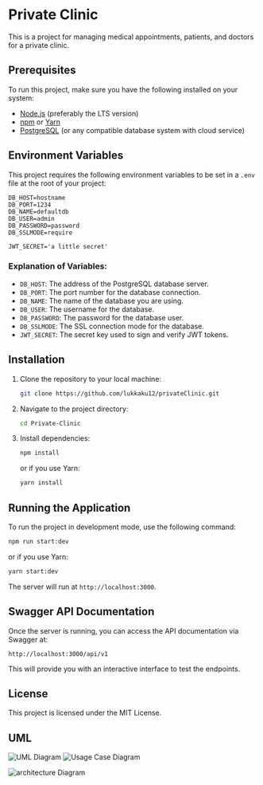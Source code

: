 
# Private Clinic

This is a project for managing medical appointments, patients, and doctors for a private clinic.

## Prerequisites

To run this project, make sure you have the following installed on your system:

- [Node.js](https://nodejs.org/) (preferably the LTS version)
- [npm](https://www.npmjs.com/) or [Yarn](https://yarnpkg.com/)
- [PostgreSQL](https://www.postgresql.org/) (or any compatible database system with cloud service)

## Environment Variables

This project requires the following environment variables to be set in a `.env` file at the root of your project:

```
DB_HOST=hostname
DB_PORT=1234
DB_NAME=defaultdb
DB_USER=admin
DB_PASSWORD=password
DB_SSLMODE=require

JWT_SECRET='a little secret'
```

### Explanation of Variables:

- `DB_HOST`: The address of the PostgreSQL database server.
- `DB_PORT`: The port number for the database connection.
- `DB_NAME`: The name of the database you are using.
- `DB_USER`: The username for the database.
- `DB_PASSWORD`: The password for the database user.
- `DB_SSLMODE`: The SSL connection mode for the database.
- `JWT_SECRET`: The secret key used to sign and verify JWT tokens.

## Installation

1. Clone the repository to your local machine:

   ```bash
   git clone https://github.com/lukkaku12/privateClinic.git
   ```

2. Navigate to the project directory:

   ```bash
   cd Private-Clinic
   ```

3. Install dependencies:

   ```bash
   npm install
   ```

   or if you use Yarn:

   ```bash
   yarn install
   ```

## Running the Application

To run the project in development mode, use the following command:

```bash
npm run start:dev
```

or if you use Yarn:

```bash
yarn start:dev
```

The server will run at `http://localhost:3000`.

## Swagger API Documentation

Once the server is running, you can access the API documentation via Swagger at:

```
http://localhost:3000/api/v1
```

This will provide you with an interactive interface to test the endpoints.

## License

This project is licensed under the MIT License.

## UML

![UML Diagram](uml-diagram.png)
![Usage Case Diagram](http://www.plantuml.com/plantuml/dpng/XP9DJiCm48NtFiMZAofHZe2Ae6ABXDJzr9wc8_cdiXqak0rduMAuReBIf4fNSMQ-cNcUvtNA57FhhBhB1tOCSjAG8fr3nEATjB3Fl00bz3zzyZMSlZLrFYhL8rWzuNxB4KRICNZPYHL31ePXAiffUGb_i6Mj9NYA7O8l74AaA664lWI_b-WAg2NJKjqQX5LNbLgRQOAonuuIrnBAeGYR5uDLTxa-aluxMYxL8tqT_zPID5seD2ETMxBoFP6pLCg7p8ZI73B2VdfTO6EH96LsX4-EiXTD9G2slI9mohy_0raAPMPfKK1BumNeu09y6E2FYht1IOTIPslhuZSfKybgdeWUKbi-AqqmZ6DdNBf0DgRahrCpGouNUTl5wqB6p-6wYh72SVdpm3_EP2rNp58jcPWuqw_wsR-oOyibIRFD7wfX2j3aTb8OIzLt150JkQ5uSexImCHrERNE_W40)

![architecture Diagram](architecture-diagram.jpg)